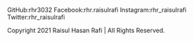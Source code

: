 

GitHub:rhr3032
Facebook:rhr.raisulrafi
Instagram:rhr_raisulrafi
Twitter:rhr_raisulrafi


Copyright 2021 Raisul Hasan Rafi | All Rights Reserved.